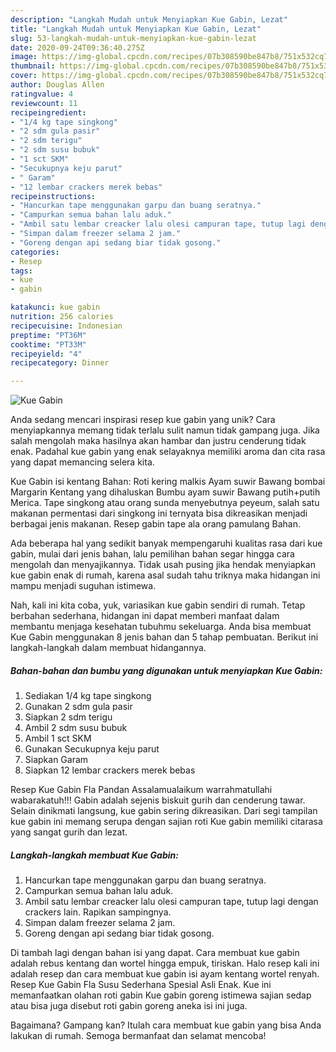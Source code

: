 ```yaml
---
description: "Langkah Mudah untuk Menyiapkan Kue Gabin, Lezat"
title: "Langkah Mudah untuk Menyiapkan Kue Gabin, Lezat"
slug: 53-langkah-mudah-untuk-menyiapkan-kue-gabin-lezat
date: 2020-09-24T09:36:40.275Z
image: https://img-global.cpcdn.com/recipes/07b308590be847b8/751x532cq70/kue-gabin-foto-resep-utama.jpg
thumbnail: https://img-global.cpcdn.com/recipes/07b308590be847b8/751x532cq70/kue-gabin-foto-resep-utama.jpg
cover: https://img-global.cpcdn.com/recipes/07b308590be847b8/751x532cq70/kue-gabin-foto-resep-utama.jpg
author: Douglas Allen
ratingvalue: 4
reviewcount: 11
recipeingredient:
- "1/4 kg tape singkong"
- "2 sdm gula pasir"
- "2 sdm terigu"
- "2 sdm susu bubuk"
- "1 sct SKM"
- "Secukupnya keju parut"
- " Garam"
- "12 lembar crackers merek bebas"
recipeinstructions:
- "Hancurkan tape menggunakan garpu dan buang seratnya."
- "Campurkan semua bahan lalu aduk."
- "Ambil satu lembar creacker lalu olesi campuran tape, tutup lagi dengan crackers lain. Rapikan sampingnya."
- "Simpan dalam freezer selama 2 jam."
- "Goreng dengan api sedang biar tidak gosong."
categories:
- Resep
tags:
- kue
- gabin

katakunci: kue gabin 
nutrition: 256 calories
recipecuisine: Indonesian
preptime: "PT36M"
cooktime: "PT33M"
recipeyield: "4"
recipecategory: Dinner

---
```



![Kue Gabin](https://img-global.cpcdn.com/recipes/07b308590be847b8/751x532cq70/kue-gabin-foto-resep-utama.jpg)

Anda sedang mencari inspirasi resep kue gabin yang unik? Cara menyiapkannya memang tidak terlalu sulit namun tidak gampang juga. Jika salah mengolah maka hasilnya akan hambar dan justru cenderung tidak enak. Padahal kue gabin yang enak selayaknya memiliki aroma dan cita rasa yang dapat memancing selera kita.

Kue Gabin isi kentang Bahan: Roti kering malkis Ayam suwir Bawang bombai Margarin Kentang yang dihaluskan Bumbu ayam suwir Bawang putih+putih Merica. Tape singkong atau orang sunda menyebutnya peyeum, salah satu makanan permentasi dari singkong ini ternyata bisa dikreasikan menjadi berbagai jenis makanan. Resep gabin tape ala orang pamulang Bahan.

Ada beberapa hal yang sedikit banyak mempengaruhi kualitas rasa dari kue gabin, mulai dari jenis bahan, lalu pemilihan bahan segar hingga cara mengolah dan menyajikannya. Tidak usah pusing jika hendak menyiapkan kue gabin enak di rumah, karena asal sudah tahu triknya maka hidangan ini mampu menjadi suguhan istimewa.


Nah, kali ini kita coba, yuk, variasikan kue gabin sendiri di rumah. Tetap berbahan sederhana, hidangan ini dapat memberi manfaat dalam membantu menjaga kesehatan tubuhmu sekeluarga. Anda bisa membuat Kue Gabin menggunakan 8 jenis bahan dan 5 tahap pembuatan. Berikut ini langkah-langkah dalam membuat hidangannya.

<!--inarticleads1-->

##### Bahan-bahan dan bumbu yang digunakan untuk menyiapkan Kue Gabin:

1. Sediakan 1/4 kg tape singkong
1. Gunakan 2 sdm gula pasir
1. Siapkan 2 sdm terigu
1. Ambil 2 sdm susu bubuk
1. Ambil 1 sct SKM
1. Gunakan Secukupnya keju parut
1. Siapkan  Garam
1. Siapkan 12 lembar crackers merek bebas


Resep Kue Gabin Fla Pandan Assalamualaikum warrahmatullahi wabarakatuh!!! Gabin adalah sejenis biskuit gurih dan cenderung tawar. Selain dinikmati langsung, kue gabin sering dikreasikan. Dari segi tampilan kue gabin ini memang serupa dengan sajian roti Kue gabin memiliki citarasa yang sangat gurih dan lezat. 

<!--inarticleads2-->

##### Langkah-langkah membuat Kue Gabin:

1. Hancurkan tape menggunakan garpu dan buang seratnya.
1. Campurkan semua bahan lalu aduk.
1. Ambil satu lembar creacker lalu olesi campuran tape, tutup lagi dengan crackers lain. Rapikan sampingnya.
1. Simpan dalam freezer selama 2 jam.
1. Goreng dengan api sedang biar tidak gosong.


Di tambah lagi dengan bahan isi yang dapat. Cara membuat kue gabin adalah rebus kentang dan wortel hingga empuk, tiriskan. Halo resep kali ini adalah resep dan cara membuat kue gabin isi ayam kentang wortel renyah. Resep Kue Gabin Fla Susu Sederhana Spesial Asli Enak. Kue ini memanfaatkan olahan roti gabin Kue gabin goreng istimewa sajian sedap atau bisa juga disebut roti gabin goreng aneka isi ini juga. 

Bagaimana? Gampang kan? Itulah cara membuat kue gabin yang bisa Anda lakukan di rumah. Semoga bermanfaat dan selamat mencoba!

